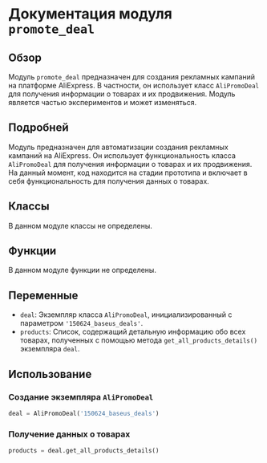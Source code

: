 # Документация модуля `promote_deal`

## Обзор

Модуль `promote_deal` предназначен для создания рекламных кампаний на платформе AliExpress. В частности, он использует класс `AliPromoDeal` для получения информации о товарах и их продвижения.
Модуль является частью экспериментов и может изменяться.

## Подробней

Модуль предназначен для автоматизации создания рекламных кампаний на AliExpress. Он использует функциональность класса `AliPromoDeal` для получения информации о товарах и их продвижения. На данный момент, код находится на стадии прототипа и включает в себя функциональность для получения данных о товарах.

## Классы

В данном модуле классы не определены.

## Функции

В данном модуле функции не определены.

## Переменные

- `deal`: Экземпляр класса `AliPromoDeal`, инициализированный с параметром `'150624_baseus_deals'`.
- `products`: Список, содержащий детальную информацию обо всех товарах, полученных с помощью метода `get_all_products_details()` экземпляра `deal`.

## Использование

### Создание экземпляра `AliPromoDeal`

```python
deal = AliPromoDeal('150624_baseus_deals')
```

### Получение данных о товарах

```python
products = deal.get_all_products_details()